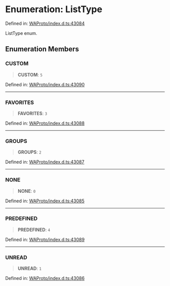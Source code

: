 # Enumeration: ListType

Defined in: [WAProto/index.d.ts:43084](https://github.com/Fokusdotid/Baileys/blob/a954da2ee3c892812cf9528a5a214092693c872f/WAProto/index.d.ts#L43084)

ListType enum.

## Enumeration Members

### CUSTOM

> **CUSTOM**: `5`

Defined in: [WAProto/index.d.ts:43090](https://github.com/Fokusdotid/Baileys/blob/a954da2ee3c892812cf9528a5a214092693c872f/WAProto/index.d.ts#L43090)

***

### FAVORITES

> **FAVORITES**: `3`

Defined in: [WAProto/index.d.ts:43088](https://github.com/Fokusdotid/Baileys/blob/a954da2ee3c892812cf9528a5a214092693c872f/WAProto/index.d.ts#L43088)

***

### GROUPS

> **GROUPS**: `2`

Defined in: [WAProto/index.d.ts:43087](https://github.com/Fokusdotid/Baileys/blob/a954da2ee3c892812cf9528a5a214092693c872f/WAProto/index.d.ts#L43087)

***

### NONE

> **NONE**: `0`

Defined in: [WAProto/index.d.ts:43085](https://github.com/Fokusdotid/Baileys/blob/a954da2ee3c892812cf9528a5a214092693c872f/WAProto/index.d.ts#L43085)

***

### PREDEFINED

> **PREDEFINED**: `4`

Defined in: [WAProto/index.d.ts:43089](https://github.com/Fokusdotid/Baileys/blob/a954da2ee3c892812cf9528a5a214092693c872f/WAProto/index.d.ts#L43089)

***

### UNREAD

> **UNREAD**: `1`

Defined in: [WAProto/index.d.ts:43086](https://github.com/Fokusdotid/Baileys/blob/a954da2ee3c892812cf9528a5a214092693c872f/WAProto/index.d.ts#L43086)
